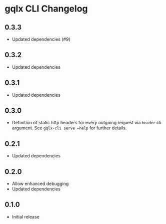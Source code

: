 # gqlx CLI Changelog

## 0.3.3

- Updated dependencies (#9)

## 0.3.2

- Updated dependencies

## 0.3.1

- Updated dependencies

## 0.3.0

- Definition of static http headers for every outgoing request via `header` cli argument. See `gqlx-cli serve —help` for further details.

## 0.2.1

- Updated dependencies

## 0.2.0

- Allow enhanced debugging
- Updated dependencies

## 0.1.0

- Initial release
